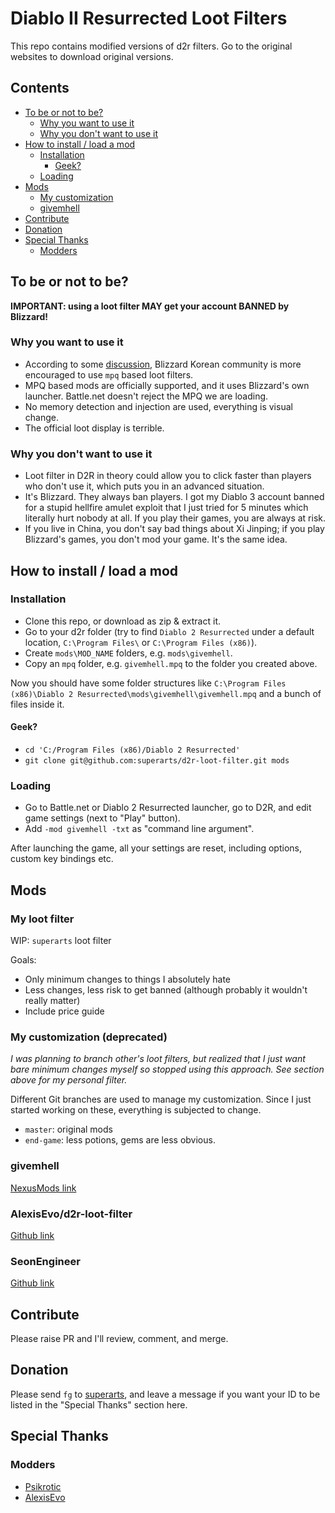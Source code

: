 # Diablo II Resurrected Loot Filters

This repo contains modified versions of d2r filters. Go to the original websites to download original versions.

<!-- START doctoc generated TOC please keep comment here to allow auto update -->
<!-- DON'T EDIT THIS SECTION, INSTEAD RE-RUN doctoc TO UPDATE -->
## Contents

- [To be or not to be?](#to-be-or-not-to-be)
  - [Why you want to use it](#why-you-want-to-use-it)
  - [Why you don't want to use it](#why-you-dont-want-to-use-it)
- [How to install / load a mod](#how-to-install--load-a-mod)
  - [Installation](#installation)
    - [Geek?](#geek)
  - [Loading](#loading)
- [Mods](#mods)
  - [My customization](#my-customization)
  - [givemhell](#givemhell)
- [Contribute](#contribute)
- [Donation](#donation)
- [Special Thanks](#special-thanks)
  - [Modders](#modders)

<!-- END doctoc generated TOC please keep comment here to allow auto update -->

## To be or not to be?

**IMPORTANT: using a loot filter MAY get your account BANNED by Blizzard!**

### Why you want to use it

- According to some [discussion](https://www.reddit.com/r/Diablo/comments/qedwxg/d2r_loot_filter_not_bannable/), Blizzard Korean community is more encouraged to use `mpq` based loot filters.
- MPQ based mods are officially supported, and it uses Blizzard's own launcher. Battle.net doesn't reject the MPQ we are loading.
- No memory detection and injection are used, everything is visual change.
- The official loot display is terrible.

### Why you don't want to use it

- Loot filter in D2R in theory could allow you to click faster than players who don't use it, which puts you in an advanced situation.
- It's Blizzard. They always ban players. I got my Diablo 3 account banned for a stupid hellfire amulet exploit that I just tried for 5 minutes which literally hurt nobody at all. If you play their games, you are always at risk.
- If you live in China, you don't say bad things about Xi Jinping; if you play Blizzard's games, you don't mod your game. It's the same idea.

## How to install / load a mod

### Installation

- Clone this repo, or download as zip & extract it.
- Go to your d2r folder (try to find `Diablo 2 Resurrected` under a default location, `C:\Program Files\` or `C:\Program Files (x86)`).
- Create `mods\MOD_NAME` folders, e.g. `mods\givemhell`.
- Copy an `mpq` folder, e.g. `givemhell.mpq` to the folder you created above.

Now you should have some folder structures like `C:\Program Files (x86)\Diablo 2 Resurrected\mods\givemhell\givemhell.mpq` and a bunch of files inside it.

#### Geek?

- `cd 'C:/Program Files (x86)/Diablo 2 Resurrected'`
- `git clone git@github.com:superarts/d2r-loot-filter.git mods`

### Loading

- Go to Battle.net or Diablo 2 Resurrected launcher, go to D2R, and edit game settings (next to "Play" button).
- Add `-mod givemhell -txt` as "command line argument".

After launching the game, all your settings are reset, including options, custom key bindings etc.

## Mods

### My loot filter

WIP: `superarts` loot filter

Goals:

- Only minimum changes to things I absolutely hate
- Less changes, less risk to get banned (although probably it wouldn't really matter)
- Include price guide

### My customization (deprecated)

*I was planning to branch other's loot filters, but realized that I just want bare minimum changes myself so stopped using this approach. See section above for my personal filter.*

Different Git branches are used to manage my customization. Since I just started working on these, everything is subjected to change.

- `master`: original mods
- `end-game`: less potions, gems are less obvious.

### givemhell

[NexusMods link](https://www.nexusmods.com/diablo2resurrected/mods/102?tab=description)

### AlexisEvo/d2r-loot-filter

[Github link](https://github.com/AlexisEvo/d2r-loot-filter)

### SeonEngineer

[Github link](https://github.com/SeonEngineer/D2R)

## Contribute

Please raise PR and I'll review, comment, and merge.

## Donation

Please send `fg` to [superarts](https://forums.d2jsp.org/user.php?i=1258378), and leave a message if you want your ID to be listed in the "Special Thanks" section here.

## Special Thanks

### Modders

- [Psikrotic](https://www.nexusmods.com/diablo2resurrected/users/39479425)
- [AlexisEvo](https://github.com/AlexisEvo)
